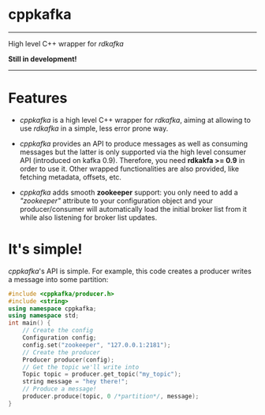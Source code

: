 # cppkafka
---
High level C++ wrapper for _rdkafka_

**Still in development!**

---

# Features

* _cppkafka_ is a high level C++ wrapper for _rdkafka_, aiming at allowing to use _rdkafka_ in a simple, less error prone way. 

* _cppkafka_ provides an API to produce messages as well as consuming messages but the latter is only supported via the high level consumer API (introduced on kafka 0.9). Therefore, you need **rdkakfa >= 0.9** in order to use it. Other wrapped functionalities are also provided, like fetching metadata, offsets, etc.

* _cppkafka_ adds smooth **zookeeper** support: you only need to add a _"zookeeper"_ attribute to your configuration object and your producer/consumer will automatically load the initial broker list from it while also listening for broker list updates. 

# It's simple!

_cppkafka_'s API is simple. For example, this code creates a producer writes a message into some partition:

```c++
#include <cppkafka/producer.h>
#include <string>
using namespace cppkafka;
using namespace std;
int main() {
    // Create the config
    Configuration config;
    config.set("zookeeper", "127.0.0.1:2181");
    // Create the producer
    Producer producer(config);
    // Get the topic we'll write into
    Topic topic = producer.get_topic("my_topic");
    string message = "hey there!";
    // Produce a message!
    producer.produce(topic, 0 /*partition*/, message);
}
```
